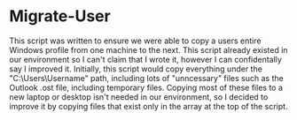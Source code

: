 # Migrate-User
This script was written to ensure we were able to copy a users entire Windows profile from one machine to the next. This script already existed in our environment so I can't claim that I wrote it, however I can confidentally say I improved it. Initially, this script would copy everything under the "C:\Users\Username" path, including lots of "unncessary" files such as the Outlook .ost file, including temporary files. Copying most of these files to a new laptop or desktop isn't needed in our environment, so I decided to improve it by copying files that exist only in the array at the top of the script.

